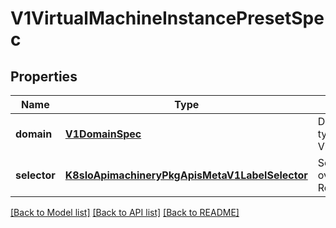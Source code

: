 # V1VirtualMachineInstancePresetSpec

## Properties
Name | Type | Description | Notes
------------ | ------------- | ------------- | -------------
**domain** | [**V1DomainSpec**](V1DomainSpec.md) | Domain is the same object type as contained in VirtualMachineInstanceSpec | [optional] 
**selector** | [**K8sIoApimachineryPkgApisMetaV1LabelSelector**](K8sIoApimachineryPkgApisMetaV1LabelSelector.md) | Selector is a label query over a set of VMIs. Required. | 

[[Back to Model list]](../README.md#documentation-for-models) [[Back to API list]](../README.md#documentation-for-api-endpoints) [[Back to README]](../README.md)


